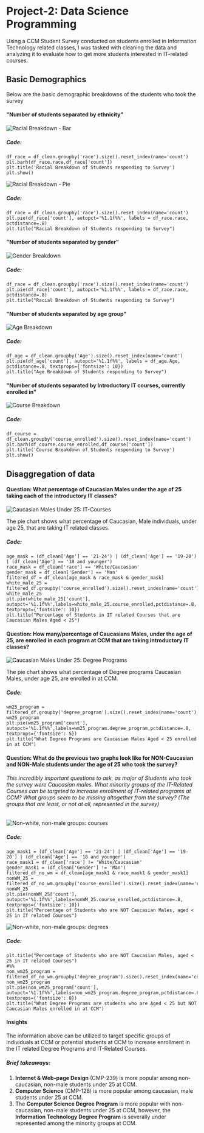 ﻿# Project-2: Data Science Programming

Using a CCM Student Survey conducted on students enrolled in Information Technology related classes, I was tasked with cleaning the data and analyzing it to evaluate how to get more students interested in IT-related courses.


## Basic Demographics

Below are the basic demographic breakdowns of the students who took the survey

#### "Number of students separated by ethnicity"
![Racial Breakdown - Bar](https://raw.githubusercontent.com/MEElms/Project-2/main/Images/Screenshot%202023-04-26%20at%202.12.50%20PM.png)

##### Code:
    df_race = df_clean.groupby('race').size().reset_index(name='count') 
    plt.barh(df_race.race,df_race['count'])  
	plt.title('Racial Breakdown of Students responding to Survey')  
	plt.show() 
  
![Racial Breakdown - Pie](https://raw.githubusercontent.com/MEElms/Project-2/main/Images/Screenshot%202023-04-26%20at%202.12.59%20PM.png)
##### Code:

    df_race = df_clean.groupby('race').size().reset_index(name='count')  
	plt.pie(df_race['count'], autopct='%1.1f%%', labels = df_race.race, pctdistance=.8)  
	plt.title("Racial Breakdown of Students responding to Survey")

#### "Number of students separated by gender"
![Gender Breakdown](https://github.com/MEElms/Project-2/blob/main/Images/Screenshot%202023-04-26%20at%202.13.06%20PM.png?raw=true)
##### Code:

    df_race = df_clean.groupby('race').size().reset_index(name='count')  
	plt.pie(df_race['count'], autopct='%1.1f%%', labels = df_race.race, pctdistance=.8)  
	plt.title("Racial Breakdown of Students responding to Survey")

#### "Number of students separated by age group"
![Age Breakdown](https://github.com/MEElms/Project-2/blob/main/Images/Screenshot%202023-04-26%20at%202.13.12%20PM.png?raw=true)
##### Code:

    df_age = df_clean.groupby('Age').size().reset_index(name='count')  
	plt.pie(df_age['count'], autopct='%1.1f%%', labels = df_age.Age, pctdistance=.8, textprops={'fontsize': 10})  
	plt.title("Age Breakdown of Students responding to Survey")
	
#### "Number of students separated by Introductory IT courses, currently enrolled in"
![Course Breakdown](https://github.com/MEElms/Project-2/blob/main/Images/Screenshot%202023-04-26%20at%202.13.21%20PM.png?raw=true)
##### Code:

    df_course = df_clean.groupby('course_enrolled').size().reset_index(name='count')  
	plt.barh(df_course.course_enrolled,df_course['count'])  
	plt.title('Course Breakdown of Students responding to Survey')  
	plt.show()
## Disaggregation of data

#### Question: What percentage of Caucasian Males under the age of 25 taking each of the introductory IT classes?
![Caucasian Males Under 25: IT-Courses](https://github.com/MEElms/Project-2/blob/main/Images/Screenshot%202023-04-26%20at%202.13.27%20PM.png?raw=true)

The pie chart shows what percentage of Caucasian, Male individuals, under age 25, that are taking IT related classes.
##### Code:

    age_mask = (df_clean['Age'] == '21-24') | (df_clean['Age'] == '19-20') | (df_clean['Age'] == '18 and younger')  
	race_mask = df_clean['race'] == 'White/Caucasian'  
	gender_mask = df_clean['Gender'] == 'Man'  
	filtered_df = df_clean[age_mask & race_mask & gender_mask]  
	white_male_25 = filtered_df.groupby('course_enrolled').size().reset_index(name='count')  
	white_male_25
	plt.pie(white_male_25['count'], autopct='%1.1f%%',labels=white_male_25.course_enrolled,pctdistance=.8, textprops={'fontsize': 10})  
	plt.title("Percentage of Students in IT related Courses that are Caucasian Males Aged < 25")

#### Question: How many/percentage of Caucasians Males, under the age of 25, are enrolled in each program at CCM that are taking introductory IT classes?
![Caucasian Males Under 25: Degree Programs](https://github.com/MEElms/Project-2/blob/main/Images/Screenshot%202023-04-26%20at%202.13.34%20PM.png?raw=true)

The pie chart shows what percentage of Degree programs Caucasian Males, under age 25, are enrolled in at CCM.
##### Code:

    wm25_program = filtered_df.groupby('degree_program').size().reset_index(name='count')  
    wm25_program
    plt.pie(wm25_program['count'], autopct='%1.1f%%',labels=wm25_program.degree_program,pctdistance=.8, textprops={'fontsize': 5})  
	plt.title("What Degree Programs are Caucasian Males Aged < 25 enrolled in at CCM")

#### Question: What do the previous two graphs look like for NON-Caucasian and NON-Male students under the age of 25 who took the survey?

###### This incredibly important questions to ask, as major of Students who took the survey were Caucasian males. What minority groups of the IT-Related Courses can be targeted to increase enrollment of IT-related programs at CCM? What groups seem to be missing altogether from the survey? (The groups that are least, or not at all, represented in the survey)

![Non-white, non-male groups: courses](https://github.com/MEElms/Project-2/blob/main/Images/Screenshot%202023-04-26%20at%202.13.41%20PM.png?raw=true)
##### Code:

    age_mask1 = (df_clean['Age'] == '21-24') | (df_clean['Age'] == '19-20') | (df_clean['Age'] == '18 and younger')  
    race_mask1 = df_clean['race'] != 'White/Caucasian'  
    gender_mask1 = (df_clean['Gender'] != 'Man')  
    filtered_df_no_wm = df_clean[age_mask1 & race_mask1 & gender_mask1]  
    nonWM_25 = filtered_df_no_wm.groupby('course_enrolled').size().reset_index(name='count')  
    nonWM_25
    plt.pie(nonWM_25['count'], autopct='%1.1f%%',labels=nonWM_25.course_enrolled,pctdistance=.8, textprops={'fontsize': 10})  
    plt.title("Percentage of Students who are NOT Caucasian Males, aged < 25 in IT related Courses")

![Non-white, non-male groups: degrees](https://github.com/MEElms/Project-2/blob/main/Images/Screenshot%202023-04-26%20at%202.13.47%20PM.png?raw=true)
##### Code:

    plt.title("Percentage of Students who are NOT Caucasian Males, aged < 25 in IT related Courses")  
    #%%  
    non_wm25_program = filtered_df_no_wm.groupby('degree_program').size().reset_index(name='count')  
    non_wm25_program
    plt.pie(non_wm25_program['count'], autopct='%1.1f%%',labels=non_wm25_program.degree_program,pctdistance=.8, textprops={'fontsize': 8})  
    plt.title("What Degree Programs are students who are Aged < 25 but NOT Caucasian Males enrolled in at CCM")

#### Insights

The information above can be utilized to target specific groups of individuals at CCM or potential students at CCM to increase enrollment in the IT related Degree Programs and IT-Related Courses.

##### Brief takeaways: 

 1. **Internet & Web-page Design** (CMP-239) is more popular among non-caucasian, non-male students under 25 at CCM.
 2. **Computer Science** (CMP-128) is more popular among caucasian, male students under 25 at CCM.
 3. The **Computer Science Degree Program** is more popular with non-caucasian, non-male students under 25 at CCM, however, the **Information Technology Degree Program** is severally under represented among the minority groups at CCM.



